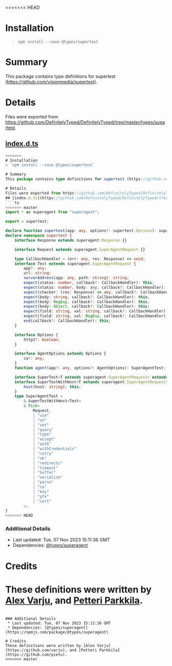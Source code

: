 <<<<<<< HEAD
# Installation
> `npm install --save @types/supertest`

# Summary
This package contains type definitions for supertest (https://github.com/visionmedia/supertest).

# Details
Files were exported from https://github.com/DefinitelyTyped/DefinitelyTyped/tree/master/types/supertest.
## [index.d.ts](https://github.com/DefinitelyTyped/DefinitelyTyped/tree/master/types/supertest/index.d.ts)
````ts
=======
# Installation
> `npm install --save @types/supertest`

# Summary
This package contains type definitions for supertest (https://github.com/visionmedia/supertest).

# Details
Files were exported from https://github.com/DefinitelyTyped/DefinitelyTyped/tree/master/types/supertest.
## [index.d.ts](https://github.com/DefinitelyTyped/DefinitelyTyped/tree/master/types/supertest/index.d.ts)
````ts
>>>>>>> master
import * as superagent from "superagent";

export = supertest;

declare function supertest(app: any, options?: supertest.Options): supertest.SuperTest<supertest.Test>;
declare namespace supertest {
    interface Response extends superagent.Response {}

    interface Request extends superagent.SuperAgentRequest {}

    type CallbackHandler = (err: any, res: Response) => void;
    interface Test extends superagent.SuperAgentRequest {
        app?: any;
        url: string;
        serverAddress(app: any, path: string): string;
        expect(status: number, callback?: CallbackHandler): this;
        expect(status: number, body: any, callback?: CallbackHandler): this;
        expect(checker: (res: Response) => any, callback?: CallbackHandler): this;
        expect(body: string, callback?: CallbackHandler): this;
        expect(body: RegExp, callback?: CallbackHandler): this;
        expect(body: Object, callback?: CallbackHandler): this;
        expect(field: string, val: string, callback?: CallbackHandler): this;
        expect(field: string, val: RegExp, callback?: CallbackHandler): this;
        end(callback?: CallbackHandler): this;
    }

    interface Options {
        http2?: boolean;
    }

    interface AgentOptions extends Options {
        ca?: any;
    }
    function agent(app?: any, options?: AgentOptions): SuperAgentTest;

    interface SuperTest<T extends superagent.SuperAgentRequest> extends superagent.SuperAgent<T> {}
    interface SuperTestWithHost<T extends superagent.SuperAgentRequest> extends SuperTest<T> {
        host(host: string): this;
    }
    type SuperAgentTest =
        & SuperTestWithHost<Test>
        & Pick<
            Request,
            | "use"
            | "on"
            | "set"
            | "query"
            | "type"
            | "accept"
            | "auth"
            | "withCredentials"
            | "retry"
            | "ok"
            | "redirects"
            | "timeout"
            | "buffer"
            | "serialize"
            | "parse"
            | "ca"
            | "key"
            | "pfx"
            | "cert"
        >;
}
<<<<<<< HEAD

````

### Additional Details
 * Last updated: Tue, 07 Nov 2023 15:11:36 GMT
 * Dependencies: [@types/superagent](https://npmjs.com/package/@types/superagent)

# Credits
These definitions were written by [Alex Varju](https://github.com/varju), and [Petteri Parkkila](https://github.com/pietu).
=======

````

### Additional Details
 * Last updated: Tue, 07 Nov 2023 15:11:36 GMT
 * Dependencies: [@types/superagent](https://npmjs.com/package/@types/superagent)

# Credits
These definitions were written by [Alex Varju](https://github.com/varju), and [Petteri Parkkila](https://github.com/pietu).
>>>>>>> master
